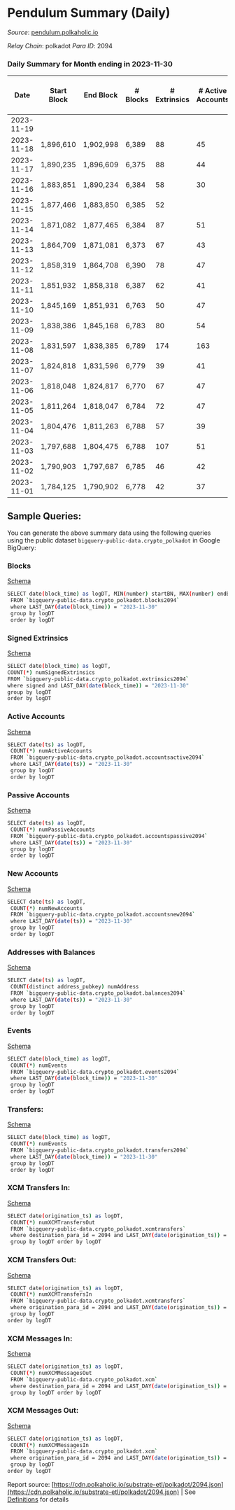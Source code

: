 # Pendulum Summary (Daily)

_Source_: [pendulum.polkaholic.io](https://pendulum.polkaholic.io)

*Relay Chain*: polkadot
*Para ID*: 2094



### Daily Summary for Month ending in 2023-11-30


| Date    | Start Block | End Block | # Blocks | # Extrinsics | # Active Accounts | # Passive Accounts | # New Accounts | # Addresses | # Events  | # Transfers ($USD) | # XCM Transfers In ($USD) | # XCM Transfers Out ($USD) | # XCM In | # XCM Out | Issues |
|---------|-------------|-----------|----------|--------------|-------------------|--------------------|----------------|-------------|-----------|--------------------|---------------------------|----------------------------|----------|-----------|--------|
| 2023-11-19 |  |  |  |  |  |  |  |  |  |   |   |   |  |  |  |
| 2023-11-18 | 1,896,610 | 1,902,998 | 6,389 | 88 | 45 | 2 | 2 | 1,372 | 13,543 | 14  |   |   |  |  |  |
| 2023-11-17 | 1,890,235 | 1,896,609 | 6,375 | 88 | 44 | 24 | 1 | 1,371 | 13,419 | 35  |   |   |  |  |  |
| 2023-11-16 | 1,883,851 | 1,890,234 | 6,384 | 58 | 30 | 2 |  | 1,370 | 13,432 | 18  | 1 ($6.00) |   | 1 |  |  |
| 2023-11-15 | 1,877,466 | 1,883,850 | 6,385 | 52 |  |  |  |  | 13,176 | 9  |   |   |  |  |  |
| 2023-11-14 | 1,871,082 | 1,877,465 | 6,384 | 87 | 51 | 7 | 8 | 1,367 | 13,446 | 18  |   |   |  | 1 |  |
| 2023-11-13 | 1,864,709 | 1,871,081 | 6,373 | 67 | 43 | 14 | 2 | 1,359 | 13,254 | 28  |   |   |  |  |  |
| 2023-11-12 | 1,858,319 | 1,864,708 | 6,390 | 78 | 47 | 4 | 4 | 1,358 | 13,388 | 24  |   |   |  |  |  |
| 2023-11-11 | 1,851,932 | 1,858,318 | 6,387 | 62 | 41 |  | 1 | 1,354 | 13,268 | 9  |   |   |  |  |  |
| 2023-11-10 | 1,845,169 | 1,851,931 | 6,763 | 50 | 47 | 2 | 2 | 1,353 | 13,921 | 14  |   |   |  |  |  |
| 2023-11-09 | 1,838,386 | 1,845,168 | 6,783 | 80 | 54 | 2 | 2 | 1,351 | 14,185 | 16  |   |   |  |  |  |
| 2023-11-08 | 1,831,597 | 1,838,385 | 6,789 | 174 | 163 | 4 | 2 | 1,349 | 14,854 | 137  |   |   |  |  |  |
| 2023-11-07 | 1,824,818 | 1,831,596 | 6,779 | 39 | 41 | 2 |  | 1,472 | 13,866 | 11  |   |   |  |  |  |
| 2023-11-06 | 1,818,048 | 1,824,817 | 6,770 | 67 | 47 | 3 | 1 | 1,470 | 14,069 | 15  |   |   |  |  |  |
| 2023-11-05 | 1,811,264 | 1,818,047 | 6,784 | 72 | 47 |  |  | 1,469 | 14,145 | 8  |   |   |  |  |  |
| 2023-11-04 | 1,804,476 | 1,811,263 | 6,788 | 57 | 39 | 3 | 3 | 1,469 | 14,028 | 10  |   |   |  |  |  |
| 2023-11-03 | 1,797,688 | 1,804,475 | 6,788 | 107 | 51 | 20 | 6 | 1,466 | 14,388 | 42  |   |   |  |  |  |
| 2023-11-02 | 1,790,903 | 1,797,687 | 6,785 | 46 | 42 | 4 | 4 | 1,461 | 13,947 | 15  |   |   |  |  |  |
| 2023-11-01 | 1,784,125 | 1,790,902 | 6,778 | 42 | 37 | 3 | 1 | 1,457 | 13,890 | 8  |   |   |  |  |  |

## Sample Queries:
You can generate the above summary data using the following queries using the public dataset `bigquery-public-data.crypto_polkadot` in Google BigQuery:


### Blocks 

[Schema](https://github.com/colorfulnotion/substrate-etl/blob/main/schema/blocks.json)

```bash
SELECT date(block_time) as logDT, MIN(number) startBN, MAX(number) endBN, COUNT(*) numBlocks 
 FROM `bigquery-public-data.crypto_polkadot.blocks2094`  
 where LAST_DAY(date(block_time)) = "2023-11-30" 
 group by logDT 
 order by logDT
```

### Signed Extrinsics 

[Schema](https://github.com/colorfulnotion/substrate-etl/blob/main/schema/extrinsics.json)

```bash
SELECT date(block_time) as logDT, 
COUNT(*) numSignedExtrinsics 
FROM `bigquery-public-data.crypto_polkadot.extrinsics2094`  
where signed and LAST_DAY(date(block_time)) = "2023-11-30" 
group by logDT 
order by logDT
```

### Active Accounts 

[Schema](https://github.com/colorfulnotion/substrate-etl/blob/main/schema/accountsactive.json)

```bash
SELECT date(ts) as logDT, 
 COUNT(*) numActiveAccounts 
 FROM `bigquery-public-data.crypto_polkadot.accountsactive2094` 
 where LAST_DAY(date(ts)) = "2023-11-30" 
 group by logDT 
 order by logDT
```

### Passive Accounts 

[Schema](https://github.com/colorfulnotion/substrate-etl/blob/main/schema/accountspassive.json)

```bash
SELECT date(ts) as logDT, 
 COUNT(*) numPassiveAccounts 
 FROM `bigquery-public-data.crypto_polkadot.accountspassive2094` 
 where LAST_DAY(date(ts)) = "2023-11-30" 
 group by logDT 
 order by logDT
```

### New Accounts 

[Schema](https://github.com/colorfulnotion/substrate-etl/blob/main/schema/accountsnew.json)

```bash
SELECT date(ts) as logDT, 
 COUNT(*) numNewAccounts 
 FROM `bigquery-public-data.crypto_polkadot.accountsnew2094` 
 where LAST_DAY(date(ts)) = "2023-11-30" 
 group by logDT
 order by logDT
```

### Addresses with Balances 

[Schema](https://github.com/colorfulnotion/substrate-etl/blob/main/schema/balances.json)

```bash
SELECT date(ts) as logDT,
 COUNT(distinct address_pubkey) numAddress 
 FROM `bigquery-public-data.crypto_polkadot.balances2094` 
 where LAST_DAY(date(ts)) = "2023-11-30" 
 group by logDT 
 order by logDT
```

### Events 

[Schema](https://github.com/colorfulnotion/substrate-etl/blob/main/schema/events.json)

```bash
SELECT date(block_time) as logDT, 
 COUNT(*) numEvents 
 FROM `bigquery-public-data.crypto_polkadot.events2094` 
 where LAST_DAY(date(block_time)) = "2023-11-30" 
 group by logDT 
 order by logDT
```

### Transfers:

[Schema](https://github.com/colorfulnotion/substrate-etl/blob/main/schema/transfers.json)

```bash
SELECT date(block_time) as logDT, 
 COUNT(*) numEvents 
 FROM `bigquery-public-data.crypto_polkadot.transfers2094` 
 where LAST_DAY(date(block_time)) = "2023-11-30" 
 group by logDT 
 order by logDT
```

### XCM Transfers In: 

[Schema](https://github.com/colorfulnotion/substrate-etl/blob/main/schema/xcmtransfers.json)

```bash
SELECT date(origination_ts) as logDT, 
 COUNT(*) numXCMTransfersOut 
 FROM `bigquery-public-data.crypto_polkadot.xcmtransfers` 
 where destination_para_id = 2094 and LAST_DAY(date(origination_ts)) = "2023-11-30" 
 group by logDT order by logDT
```

### XCM Transfers Out: 

[Schema](https://github.com/colorfulnotion/substrate-etl/blob/main/schema/xcmtransfers.json)

```bash
SELECT date(origination_ts) as logDT, 
 COUNT(*) numXCMTransfersIn 
 FROM `bigquery-public-data.crypto_polkadot.xcmtransfers` 
 where origination_para_id = 2094 and LAST_DAY(date(origination_ts)) = "2023-11-30" 
 group by logDT 
order by logDT
```

### XCM Messages In: 

[Schema](https://github.com/colorfulnotion/substrate-etl/blob/main/schema/xcm.json)

```bash
SELECT date(origination_ts) as logDT, 
 COUNT(*) numXCMMessagesOut 
 FROM `bigquery-public-data.crypto_polkadot.xcm` 
 where destination_para_id = 2094 and LAST_DAY(date(origination_ts)) = "2023-11-30" 
 group by logDT order by logDT
```

### XCM Messages Out: 

[Schema](https://github.com/colorfulnotion/substrate-etl/blob/main/schema/xcm.json)

```bash
SELECT date(origination_ts) as logDT, 
 COUNT(*) numXCMMessagesIn 
 FROM `bigquery-public-data.crypto_polkadot.xcm` 
 where origination_para_id = 2094 and LAST_DAY(date(origination_ts)) = "2023-11-30" 
 group by logDT 
order by logDT
```


Report source: [https://cdn.polkaholic.io/substrate-etl/polkadot/2094.json](https://cdn.polkaholic.io/substrate-etl/polkadot/2094.json) | See [Definitions](/DEFINITIONS.md) for details
